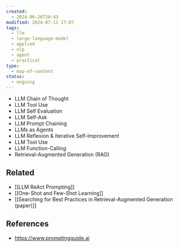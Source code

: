 ```yaml
---
created:
  - 2024-06-26T20:43
modified: 2024-07-11 17:07
tags:
  - llm
  - large-language-model
  - applied
  - nlp
  - agent
  - practical
type:
  - map-of-content
status:
  - ongoing
---
```

* LLM Chain of Thought
* LLM Tool Use
* LLM Self Evaluation
* LLM Self-Ask
* LLM Prompt Chaining
* LLMs as Agents
* LLM Reflexion & Iterative Self-Improvement
* LLM Tool Use
* LLM Function-Calling
* Retrieval-Augmented Generation (RAG)

## Related
* [[LLM ReAct Prompting]]
* [[One-Shot and Few-Shot Learning]]
* [[Searching for Best Practices in Retrieval-Augmented Generation (paper)]]

## References
* https://www.promptingguide.ai
